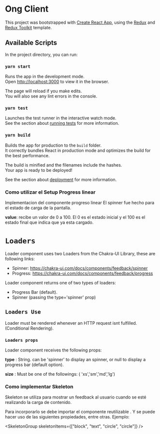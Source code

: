 # Ong Client

This project was bootstrapped with [Create React App](https://github.com/facebook/create-react-app), using the [Redux](https://redux.js.org/) and [Redux Toolkit](https://redux-toolkit.js.org/) template.

## Available Scripts

In the project directory, you can run:

### `yarn start`

Runs the app in the development mode.<br />
Open [http://localhost:3000](http://localhost:3000) to view it in the browser.

The page will reload if you make edits.<br />
You will also see any lint errors in the console.

### `yarn test`

Launches the test runner in the interactive watch mode.<br />
See the section about [running tests](https://facebook.github.io/create-react-app/docs/running-tests) for more information.

### `yarn build`

Builds the app for production to the `build` folder.<br />
It correctly bundles React in production mode and optimizes the build for the best performance.

The build is minified and the filenames include the hashes.<br />
Your app is ready to be deployed!

See the section about [deployment](https://facebook.github.io/create-react-app/docs/deployment) for more information.

### Como utilizar el Setup Progress linear
Implementacion del componente progreso linear
El spinner fue hecho para el estado de carga de la pantalla.

**value**: recibe un valor de 0 a 100. El 0 es el estado inicial y el 100 es el estado final que indica que ya esta cargado.

# `Loaders`

Loader component uses two Loaders from the Chakra-UI Library, these are following links:

- Spinner: https://chakra-ui.com/docs/components/feedback/spinner
- Progress: https://chakra-ui.com/docs/components/feedback/progress

Loader component returns one of two types of loaders:

- Progress Bar (default).
- Spinner (passing the type='spinner' prop)

## `Loaders Use`

Loader must be rendered whenever an HTTP request isnt fulfilled. (Conditional Rendering).

### `Loaders props`

Loader component receives the following props:

**type** : String. can be 'spinner' to display an spinner, or null to display a progress bar (default option).

**size** : Must be one of the followings: ( 'xs','sm','md','lg')

### Como implementar Skeleton

Skeleton se utiliza para mostrar un feedback al usuario cuando se esté realizando la carga de contenido.

Para incorporarlo se debe importar el componente reutilizable <SkeletonGroup />. Y se puede hacer uso de las siguientes propiedades, entre otras. Ejemplo:

<SkeletonGroup skeletonItems={["block", "text", "circle", "circle"]} />
